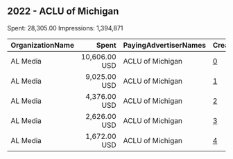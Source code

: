 ## 2022 - ACLU of Michigan 
Spent: 28,305.00
Impressions: 1,394,871

|OrganizationName|Spent|PayingAdvertiserNames|CreativeUrls|Impressions|Genders|AgeBrackets|CountryCodes|BillingAddresses|CandidateBallotInformation|
|:---|---:|:---|:---|---:|:---|:---|:---|:---|:---|
|AL Media|10,606.00 USD|ACLU of Michigan|[0](https://www.snap.com/political-ads/asset/0cde6e672b9a153323aaa3920f06249510ec91d9c3371a8278a182c7a1756418?mediaType=mp4)|496,659|FEMALE|18-40|united states|"222 W Ontario, Suite 600,,Chicago,60654,US"|ACLU of Michigan|
|AL Media|9,025.00 USD|ACLU of Michigan|[1](https://www.snap.com/political-ads/asset/c6adbd369a4b14d2174a6ae7a5eb8048366e3e9863db6881f1473b4e1f1e7a41?mediaType=mp4)|444,899|FEMALE|18-40|united states|"222 W Ontario, Suite 600,,Chicago,60654,US"|ACLU of Michigan|
|AL Media|4,376.00 USD|ACLU of Michigan|[2](https://www.snap.com/political-ads/asset/c1ba84487f0172d03278282688ed2e9a453ecc9c70c4bb011ef9c295e9b596fe?mediaType=mp4)|243,609|FEMALE|18-40|united states|"222 W Ontario, Suite 600,,Chicago,60654,US"|ACLU of Michigan|
|AL Media|2,626.00 USD|ACLU of Michigan|[3](https://www.snap.com/political-ads/asset/2b4850d63423bd1948fbe43b7714424b6c1eff53dae76da0d9d48b3a8541afae?mediaType=mp4)|128,118|FEMALE|18-40|united states|"222 W Ontario, Suite 600,,Chicago,60654,US"|ACLU of Michigan|
|AL Media|1,672.00 USD|ACLU of Michigan|[4](https://www.snap.com/political-ads/asset/b6577acd02139b3da893de524f0dc62ddde5a83eed0f3853abde2b157a7480cf?mediaType=mp4)|81,586|FEMALE|18-40|united states|"222 W Ontario, Suite 600,,Chicago,60654,US"|ACLU of Michigan|
